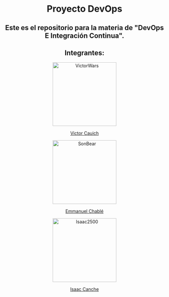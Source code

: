 <h1 align="center">Proyecto DevOps</h2>
<h2 align="center">Este es el repositorio para la materia de "DevOps E Integración Continua".</h2>
  <h2 align="center">Integrantes:</h2>
<div align="center">
 <div>
    <img href="https://github.com/VictorWars" width="200px" src="https://avatars.githubusercontent.com/u/50329391?v=4" align="center" alt="VictorWars" />
    <a href="https://github.com/VictorWars">
      <p align="center">Victor Cauich</p>
    </a>
 </div>
 <div>
    <img href="https://github.com/SonBear" width="200px" src="https://avatars.githubusercontent.com/u/48963587?v=4" align="center" alt="SonBear" />
    <a href="https://github.com/SonBear">
      <p align="center">Emmanuel Chablé</p>
    </a>
 </div>
 <div>
    <img href="https://github.com/Isaac2500" width="200px" src="https://avatars.githubusercontent.com/u/44030250?v=4" align="center" alt="Isaac2500" />
    <a href="https://github.com/Isaac2500">
      <p align="center">Isaac Canche</p>
    </a>
 </div>
</div>
